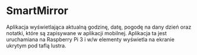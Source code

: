 # SmartMirror

Aplikacja wyświetlająca aktualną godzinę, datę, pogodę na dany dzień oraz notatki, które są zapisywane w aplikacji mobilnej. 
Aplikacja ta jest uruchamiana na Raspberry Pi 3 i w/w elementy wyświetla na ekranie ukrytym pod taflą lustra.
